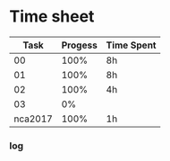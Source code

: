 # Time sheet

|Task|Progess|Time Spent|
|----|-------|----------|
|00|100%|8h|
|01|100%|8h|
|02|100%|4h|
|03|0%||
|nca2017|100%|1h|

### log

